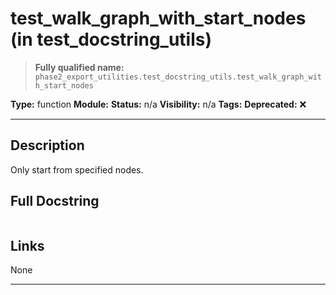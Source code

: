 # test_walk_graph_with_start_nodes (in test_docstring_utils)
> **Fully qualified name:** `phase2_export_utilities.test_docstring_utils.test_walk_graph_with_start_nodes`

**Type:** function
**Module:** 
**Status:** n/a
**Visibility:** n/a
**Tags:** 
**Deprecated:** ❌

---

## Description
Only start from specified nodes.

## Full Docstring
```

```

## Links
None

---
